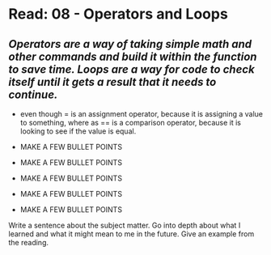 # Read: 08 - Operators and Loops

## *Operators are a way of taking simple math and other commands and build it within the function to save time. Loops are a way for code to check itself until it gets a result that it needs to continue.*

* even though = is an assignment operator, because it is assigning a value to something, where as == is a comparison operator, because it is looking to see if the value is equal.

* MAKE A FEW BULLET POINTS

* MAKE A FEW BULLET POINTS

* MAKE A FEW BULLET POINTS

* MAKE A FEW BULLET POINTS

* MAKE A FEW BULLET POINTS

Write a sentence about the subject matter. Go into depth about what I learned and what it might mean to me in the future. Give an example from the reading.
